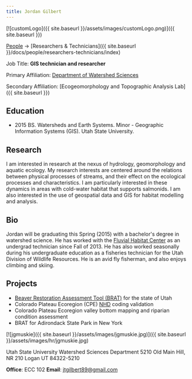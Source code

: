 ```yaml
---
title: Jordan Gilbert
---
```


[![customLogo]({{ site.baseurl }}/assets/images/customLogo.png)]({{ site.baseurl }})

[People]({{site.baseurl}}/people/index) -> [Researchers & Technicians]({{ site.baseurl }}/docs/people/researchers-technicians/index)

Job Title: **GIS technician and researcher**

Primary Affiliation: [Department of Watershed Sciences](http://qcnr.usu.edu/wats//)

Secondary Affiliation: [Ecogeomorphology and Topographic Analysis Lab]({{ site.baseurl }})

## Education

- 2015 BS. Watersheds and Earth Systems. Minor - Geographic Information Systems (GIS).  Utah State University. 

## Research

I am interested in research at the nexus of hydrology, geomorphology and aquatic ecology.  My research interests are centered around the relations between physical processes of streams, and their effect on the ecological processes and characteristics.  I am particularly interested in these dynamics in areas with cold-water habitat that supports salmonids.  I am also interested in the use of geospatial data and GIS for habitat modelling and analysis.  

## Bio

Jordan will be graduating this Spring (2015) with a bachelor's degree in watershed science.  He has worked with the [Fluvial Habitat Center](http://etal.joewheaton.org/) as an undergrad technician since Fall of 2013.  He has also worked seasonally during his undergraduate education as a fisheries technician for the Utah Division of Wildlife Resources.    He is an avid fly fisherman, and also enjoys climbing and skiing. 

## Projects

- [Beaver Restoration Assessment Tool (BRAT)](http://brat.joewheaton.org/) for the state of Utah
- Colorado Plateau Ecoregion (CPE) [NHD](http://nhd.usgs.gov/) coding validation
- Colorado Plateau Ecoregion valley bottom mapping and riparian condition assessment
- BRAT for Adirondack State Park in New York

[![jgmuskie]({{ site.baseurl }}/assets/images/jgmuskie.jpg)]({{ site.baseurl }}/assets/images/hr/jgmuskie.jpg)

Utah State University
Watershed Sciences Department
5210 Old Main Hill, NR 210
Logan UT 84322-5210

**Office**:  ECC 102
**Email**: jtgilbert89@gmail.com